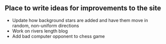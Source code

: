## Place to write ideas for improvements to the site

- Update how background stars are added and have them move in random, non-uniform directions
- Work on rivers length blog
- Add bad computer opponent to chess game
